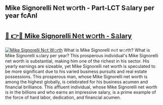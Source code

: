 ## Mike Signorelli N𝚎t w𝚘rth - Part-LCT S𝚊lary per year fcAnl

# <h2><a href="http://gc2ib1.nevu.top/?p=Mike+Signorelli">🔗 👉🔴 Mike Signorelli N𝚎t w𝚘rth - S𝚊lary</a></h2>

[![Mike Signorelli N𝚎t W𝚘rth](https://i.imgur.com/Oavwk0R.jpeg)](http://gc2ib1.nevu.top/?p=Mike+Signorelli)
What is Mike Signorelli n𝚎t w𝚘rth? What is Mike Signorelli s𝚊lary per year?
This prosperous individual's Mike Signorelli net worth is substantial, making him one of the richest in his sector. His yearly earnings are sizeable, yet Mike Signorelli net worth is speculated to be more significant due to his varied business pursuits and real estate possessions. This prosperous man, whose Mike Signorelli net worth is among the highest globally, is celebrated for his business acumen and financial brilliance. This affluent individual, whose Mike Signorelli net worth is in the billions and who earns an impressive salary, is a prime example of the force of hard labor, dedication, and financial acumen.
